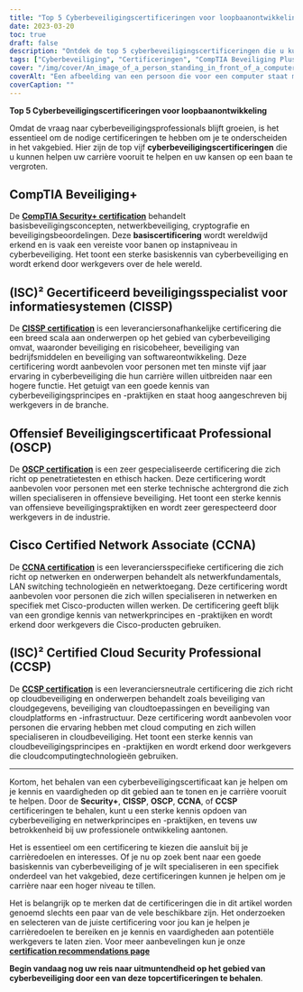 ```yaml
---
title: "Top 5 Cyberbeveiligingscertificeringen voor loopbaanontwikkeling"
date: 2023-03-20
toc: true
draft: false
description: "Ontdek de top 5 cyberbeveiligingscertificeringen die u kunnen helpen uw carrière vooruit te helpen en uw kansen op een baan in het snelgroeiende gebied van cyberbeveiliging te vergroten."
tags: ["Cyberbeveiliging", "Certificeringen", "CompTIA Beveiliging Plus", "CISSP", "Offensieve beveiliging OSCP", "Cisco CCNA", "(ISC2) CCSP", "IT Beveiliging", "Netwerkbeveiliging", "Cloudbeveiliging", "Professionele ontwikkeling", "Carrière", "Vaardigheden Validatie", "Informatiebeveiliging", "Ethisch hacken", "Penetratietesten", "Netwerkbeheer", "Cloud computing", "Beveiligingsbeheer", "Beoordeling van kwetsbaarheid"]
cover: "/img/cover/An_image_of_a_person_standing_in_front_of_a_computer.png"
coverAlt: "Een afbeelding van een persoon die voor een computer staat met een superheldencape op zijn rug, als symbool voor de vaardigheden en kennis die kunnen worden opgedaan door het behalen van cyberbeveiligingscertificaten."
coverCaption: ""
---
```


**Top 5 Cyberbeveiligingscertificeringen voor loopbaanontwikkeling**

Omdat de vraag naar cyberbeveiligingsprofessionals blijft groeien, is het essentieel om de nodige certificeringen te hebben om je te onderscheiden in het vakgebied. Hier zijn de top vijf **cyberbeveiligingscertificeringen** die u kunnen helpen uw carrière vooruit te helpen en uw kansen op een baan te vergroten.

## CompTIA Beveiliging+

De [**CompTIA Security+ certification**](https://www.comptia.org/certifications/security) behandelt basisbeveiligingsconcepten, netwerkbeveiliging, cryptografie en beveiligingsbeoordelingen. Deze **basiscertificering** wordt wereldwijd erkend en is vaak een vereiste voor banen op instapniveau in cyberbeveiliging. Het toont een sterke basiskennis van cyberbeveiliging en wordt erkend door werkgevers over de hele wereld.

## (ISC)² Gecertificeerd beveiligingsspecialist voor informatiesystemen (CISSP)

De [**CISSP certification**](https://www.isc2.org/Certifications/CISSP#) is een leveranciersonafhankelijke certificering die een breed scala aan onderwerpen op het gebied van cyberbeveiliging omvat, waaronder beveiliging en risicobeheer, beveiliging van bedrijfsmiddelen en beveiliging van softwareontwikkeling. Deze certificering wordt aanbevolen voor personen met ten minste vijf jaar ervaring in cyberbeveiliging die hun carrière willen uitbreiden naar een hogere functie. Het getuigt van een goede kennis van cyberbeveiligingsprincipes en -praktijken en staat hoog aangeschreven bij werkgevers in de branche.

## Offensief Beveiligingscertificaat Professional (OSCP)

De [**OSCP certification**](https://www.offensive-security.com/pwk-oscp/) is een zeer gespecialiseerde certificering die zich richt op penetratietesten en ethisch hacken. Deze certificering wordt aanbevolen voor personen met een sterke technische achtergrond die zich willen specialiseren in offensieve beveiliging. Het toont een sterke kennis van offensieve beveiligingspraktijken en wordt zeer gerespecteerd door werkgevers in de industrie.

## Cisco Certified Network Associate (CCNA)

De [**CCNA certification**](https://www.cisco.com/c/en/us/training-events/training-certifications/certifications/associate/ccna.html) is een leveranciersspecifieke certificering die zich richt op netwerken en onderwerpen behandelt als netwerkfundamentals, LAN switching technologieën en netwerktoegang. Deze certificering wordt aanbevolen voor personen die zich willen specialiseren in netwerken en specifiek met Cisco-producten willen werken. De certificering geeft blijk van een grondige kennis van netwerkprincipes en -praktijken en wordt erkend door werkgevers die Cisco-producten gebruiken.

## (ISC)² Certified Cloud Security Professional (CCSP)

De [**CCSP certification**](https://www.isc2.org/Certifications/CCSP) is een leveranciersneutrale certificering die zich richt op cloudbeveiliging en onderwerpen behandelt zoals beveiliging van cloudgegevens, beveiliging van cloudtoepassingen en beveiliging van cloudplatforms en -infrastructuur. Deze certificering wordt aanbevolen voor personen die ervaring hebben met cloud computing en zich willen specialiseren in cloudbeveiliging. Het toont een sterke kennis van cloudbeveiligingsprincipes en -praktijken en wordt erkend door werkgevers die cloudcomputingtechnologieën gebruiken.

______

Kortom, het behalen van een cyberbeveiligingscertificaat kan je helpen om je kennis en vaardigheden op dit gebied aan te tonen en je carrière vooruit te helpen. Door de **Security+**, **CISSP**, **OSCP**, **CCNA**, of **CCSP** certificeringen te behalen, kunt u een sterke kennis opdoen van cyberbeveiliging en netwerkprincipes en -praktijken, en tevens uw betrokkenheid bij uw professionele ontwikkeling aantonen.

Het is essentieel om een certificering te kiezen die aansluit bij je carrièredoelen en interesses. Of je nu op zoek bent naar een goede basiskennis van cyberbeveiliging of je wilt specialiseren in een specifiek onderdeel van het vakgebied, deze certificeringen kunnen je helpen om je carrière naar een hoger niveau te tillen.

Het is belangrijk op te merken dat de certificeringen die in dit artikel worden genoemd slechts een paar van de vele beschikbare zijn. Het onderzoeken en selecteren van de juiste certificering voor jou kan je helpen je carrièredoelen te bereiken en je kennis en vaardigheden aan potentiële werkgevers te laten zien. Voor meer aanbevelingen kun je onze [**certification recommendations page**](https://simeononsecurity.com/recommendations/certifications/)

**Begin vandaag nog uw reis naar uitmuntendheid op het gebied van cyberbeveiliging door een van deze topcertificeringen te behalen**.
